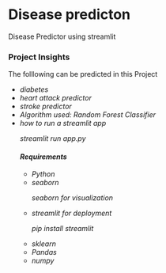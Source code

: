 # Disease predicton
Disease Predictor using streamlit


<h3> Project Insights </h3>
<p> The folllowing can be predicted in this Project <p>
   
<ul>
   <li><i> diabetes <i> 
   <li> <i> heart attack predictor <i> 
    <li><i> stroke predictor <i> 
      
     
   <li> Algorithm used: Random Forest Classifier 
   <li> how to run a streamlit app 
         <i> <p> streamlit run app.py <p><i>
   
      
<h4> Requirements </h4>
     <ul>
    <li> Python 
    <li> seaborn 
     <i> <p> seaborn for visualization <p><i>
     <li>streamlit for deployment  
     <p> pip install streamlit <p>
     <li>sklearn  
     <li>Pandas 
     <li>numpy 
           
 
        
   
     
    
